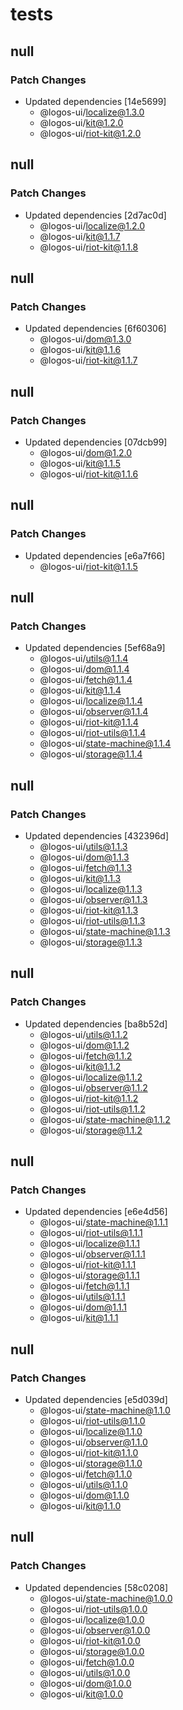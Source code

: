 # tests

## null

### Patch Changes

- Updated dependencies [14e5699]
  - @logos-ui/localize@1.3.0
  - @logos-ui/kit@1.2.0
  - @logos-ui/riot-kit@1.2.0

## null

### Patch Changes

- Updated dependencies [2d7ac0d]
  - @logos-ui/localize@1.2.0
  - @logos-ui/kit@1.1.7
  - @logos-ui/riot-kit@1.1.8

## null

### Patch Changes

- Updated dependencies [6f60306]
  - @logos-ui/dom@1.3.0
  - @logos-ui/kit@1.1.6
  - @logos-ui/riot-kit@1.1.7

## null

### Patch Changes

- Updated dependencies [07dcb99]
  - @logos-ui/dom@1.2.0
  - @logos-ui/kit@1.1.5
  - @logos-ui/riot-kit@1.1.6

## null

### Patch Changes

- Updated dependencies [e6a7f66]
  - @logos-ui/riot-kit@1.1.5

## null

### Patch Changes

- Updated dependencies [5ef68a9]
  - @logos-ui/utils@1.1.4
  - @logos-ui/dom@1.1.4
  - @logos-ui/fetch@1.1.4
  - @logos-ui/kit@1.1.4
  - @logos-ui/localize@1.1.4
  - @logos-ui/observer@1.1.4
  - @logos-ui/riot-kit@1.1.4
  - @logos-ui/riot-utils@1.1.4
  - @logos-ui/state-machine@1.1.4
  - @logos-ui/storage@1.1.4

## null

### Patch Changes

- Updated dependencies [432396d]
  - @logos-ui/utils@1.1.3
  - @logos-ui/dom@1.1.3
  - @logos-ui/fetch@1.1.3
  - @logos-ui/kit@1.1.3
  - @logos-ui/localize@1.1.3
  - @logos-ui/observer@1.1.3
  - @logos-ui/riot-kit@1.1.3
  - @logos-ui/riot-utils@1.1.3
  - @logos-ui/state-machine@1.1.3
  - @logos-ui/storage@1.1.3

## null

### Patch Changes

- Updated dependencies [ba8b52d]
  - @logos-ui/utils@1.1.2
  - @logos-ui/dom@1.1.2
  - @logos-ui/fetch@1.1.2
  - @logos-ui/kit@1.1.2
  - @logos-ui/localize@1.1.2
  - @logos-ui/observer@1.1.2
  - @logos-ui/riot-kit@1.1.2
  - @logos-ui/riot-utils@1.1.2
  - @logos-ui/state-machine@1.1.2
  - @logos-ui/storage@1.1.2

## null

### Patch Changes

- Updated dependencies [e6e4d56]
  - @logos-ui/state-machine@1.1.1
  - @logos-ui/riot-utils@1.1.1
  - @logos-ui/localize@1.1.1
  - @logos-ui/observer@1.1.1
  - @logos-ui/riot-kit@1.1.1
  - @logos-ui/storage@1.1.1
  - @logos-ui/fetch@1.1.1
  - @logos-ui/utils@1.1.1
  - @logos-ui/dom@1.1.1
  - @logos-ui/kit@1.1.1

## null

### Patch Changes

- Updated dependencies [e5d039d]
  - @logos-ui/state-machine@1.1.0
  - @logos-ui/riot-utils@1.1.0
  - @logos-ui/localize@1.1.0
  - @logos-ui/observer@1.1.0
  - @logos-ui/riot-kit@1.1.0
  - @logos-ui/storage@1.1.0
  - @logos-ui/fetch@1.1.0
  - @logos-ui/utils@1.1.0
  - @logos-ui/dom@1.1.0
  - @logos-ui/kit@1.1.0

## null

### Patch Changes

- Updated dependencies [58c0208]
  - @logos-ui/state-machine@1.0.0
  - @logos-ui/riot-utils@1.0.0
  - @logos-ui/localize@1.0.0
  - @logos-ui/observer@1.0.0
  - @logos-ui/riot-kit@1.0.0
  - @logos-ui/storage@1.0.0
  - @logos-ui/fetch@1.0.0
  - @logos-ui/utils@1.0.0
  - @logos-ui/dom@1.0.0
  - @logos-ui/kit@1.0.0
